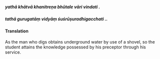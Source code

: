 ##### yathā khātvā khanitreṇa bhūtale vāri vindati .
##### tathā gurugatāṃ vidyāṃ śuśrūṣuradhigacchati ..

#### Translation

As the man who digs obtains underground water by use of a shovel, so the student attains the knowledge possessed by his preceptor through his service.